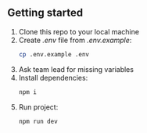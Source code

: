 ## Getting started

1. Clone this repo to your local machine
2. Create _.env_ file from _.env.example_:
    ```sh
    cp .env.example .env
    ```
3. Ask team lead for missing variables
4. Install dependencies:
    ```sh
    npm i
    ```
5. Run project:
    ```sh
    npm run dev
    ```